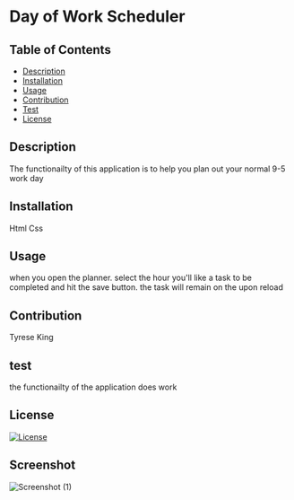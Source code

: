 # Day of Work Scheduler

## Table of Contents
* [Description](#description)
* [Installation](#installation)
* [Usage](#usage)
* [Contribution](#contribution)
* [Test](#test)
* [License](#license)

## Description
The functionailty of this application is to help you plan out your normal 9-5 work day
## Installation
Html Css
## Usage
when you open the planner. select the hour you'll like a task to be completed and hit the save button. the task will remain on the upon reload
## Contribution 
Tyrese King
## test
the functionailty of the application does work
## License
  [![License](https://img.shields.io/badge/License-MIT-yellow.svg)](https://opensource.org/licenses/MIT)
## Screenshot
![Screenshot (1)](https://user-images.githubusercontent.com/111792242/211397316-421787fb-c3d2-4c8c-a68b-9b332e0d0f69.png)
